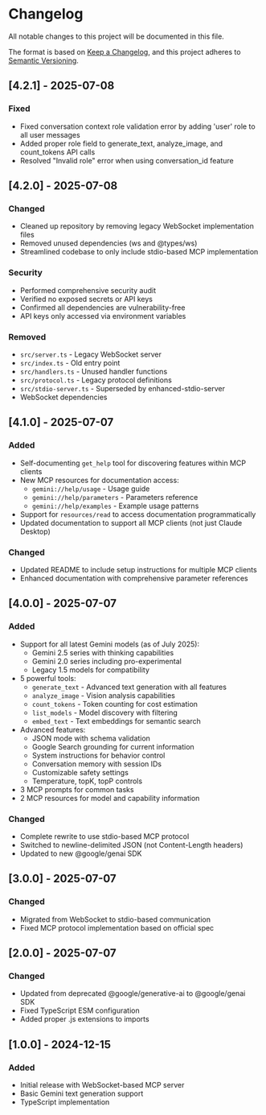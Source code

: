 # Changelog

All notable changes to this project will be documented in this file.

The format is based on [Keep a Changelog](https://keepachangelog.com/en/1.0.0/),
and this project adheres to [Semantic Versioning](https://semver.org/spec/v2.0.0.html).

## [4.2.1] - 2025-07-08

### Fixed
- Fixed conversation context role validation error by adding 'user' role to all user messages
- Added proper role field to generate_text, analyze_image, and count_tokens API calls
- Resolved "Invalid role" error when using conversation_id feature

## [4.2.0] - 2025-07-08

### Changed
- Cleaned up repository by removing legacy WebSocket implementation files
- Removed unused dependencies (ws and @types/ws)
- Streamlined codebase to only include stdio-based MCP implementation

### Security
- Performed comprehensive security audit
- Verified no exposed secrets or API keys
- Confirmed all dependencies are vulnerability-free
- API keys only accessed via environment variables

### Removed
- `src/server.ts` - Legacy WebSocket server
- `src/index.ts` - Old entry point
- `src/handlers.ts` - Unused handler functions
- `src/protocol.ts` - Legacy protocol definitions
- `src/stdio-server.ts` - Superseded by enhanced-stdio-server
- WebSocket dependencies

## [4.1.0] - 2025-07-07

### Added
- Self-documenting `get_help` tool for discovering features within MCP clients
- New MCP resources for documentation access:
  - `gemini://help/usage` - Usage guide
  - `gemini://help/parameters` - Parameters reference  
  - `gemini://help/examples` - Example usage patterns
- Support for `resources/read` to access documentation programmatically
- Updated documentation to support all MCP clients (not just Claude Desktop)

### Changed
- Updated README to include setup instructions for multiple MCP clients
- Enhanced documentation with comprehensive parameter references

## [4.0.0] - 2025-07-07

### Added
- Support for all latest Gemini models (as of July 2025):
  - Gemini 2.5 series with thinking capabilities
  - Gemini 2.0 series including pro-experimental
  - Legacy 1.5 models for compatibility
- 5 powerful tools:
  - `generate_text` - Advanced text generation with all features
  - `analyze_image` - Vision analysis capabilities
  - `count_tokens` - Token counting for cost estimation
  - `list_models` - Model discovery with filtering
  - `embed_text` - Text embeddings for semantic search
- Advanced features:
  - JSON mode with schema validation
  - Google Search grounding for current information
  - System instructions for behavior control
  - Conversation memory with session IDs
  - Customizable safety settings
  - Temperature, topK, topP controls
- 3 MCP prompts for common tasks
- 2 MCP resources for model and capability information

### Changed
- Complete rewrite to use stdio-based MCP protocol
- Switched to newline-delimited JSON (not Content-Length headers)
- Updated to new @google/genai SDK

## [3.0.0] - 2025-07-07

### Changed
- Migrated from WebSocket to stdio-based communication
- Fixed MCP protocol implementation based on official spec

## [2.0.0] - 2025-07-07

### Changed
- Updated from deprecated @google/generative-ai to @google/genai SDK
- Fixed TypeScript ESM configuration
- Added proper .js extensions to imports

## [1.0.0] - 2024-12-15

### Added
- Initial release with WebSocket-based MCP server
- Basic Gemini text generation support
- TypeScript implementation